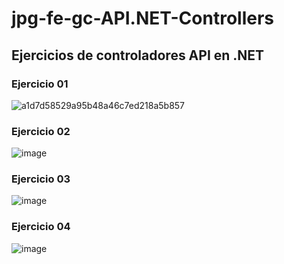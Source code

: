 # jpg-fe-gc-API.NET-Controllers

## Ejercicios de controladores API en .NET

### Ejercicio 01
![a1d7d58529a95b48a46c7ed218a5b857](https://github.com/GitJanPlata/jpg-fe-gc-API.NET-Controllers/assets/96839905/1a89e622-e483-4205-9923-d82c46183d9d)

### Ejercicio 02

![image](https://github.com/GitJanPlata/jpg-fe-gc-API.NET-Controllers/assets/96839905/5da393de-25b7-4000-9693-8fc31d65cdb8)

### Ejercicio 03

![image](https://github.com/GitJanPlata/jpg-fe-gc-API.NET-Controllers/assets/96839905/66bf6d8b-f16c-48c9-99bc-11a138ff3b1d)

### Ejercicio 04

![image](https://github.com/GitJanPlata/jpg-fe-gc-API.NET-Controllers/assets/96839905/b9443373-b812-4362-9536-1476ae0d33d2)
